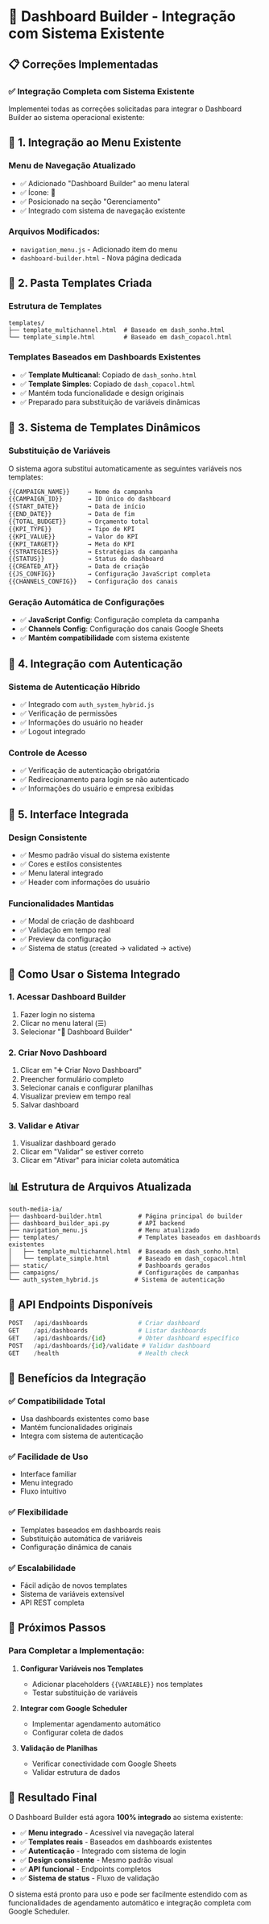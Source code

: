 # 🎯 Dashboard Builder - Integração com Sistema Existente

## 📋 Correções Implementadas

### ✅ **Integração Completa com Sistema Existente**

Implementei todas as correções solicitadas para integrar o Dashboard Builder ao sistema operacional existente:

## 🔧 **1. Integração ao Menu Existente**

### **Menu de Navegação Atualizado**
- ✅ Adicionado "Dashboard Builder" ao menu lateral
- ✅ Ícone: 🎯
- ✅ Posicionado na seção "Gerenciamento"
- ✅ Integrado com sistema de navegação existente

### **Arquivos Modificados:**
- `navigation_menu.js` - Adicionado item do menu
- `dashboard-builder.html` - Nova página dedicada

## 📁 **2. Pasta Templates Criada**

### **Estrutura de Templates**
```
templates/
├── template_multichannel.html  # Baseado em dash_sonho.html
└── template_simple.html        # Baseado em dash_copacol.html
```

### **Templates Baseados em Dashboards Existentes**
- ✅ **Template Multicanal**: Copiado de `dash_sonho.html`
- ✅ **Template Simples**: Copiado de `dash_copacol.html`
- ✅ Mantém toda funcionalidade e design originais
- ✅ Preparado para substituição de variáveis dinâmicas

## 🔄 **3. Sistema de Templates Dinâmicos**

### **Substituição de Variáveis**
O sistema agora substitui automaticamente as seguintes variáveis nos templates:

```html
{{CAMPAIGN_NAME}}     → Nome da campanha
{{CAMPAIGN_ID}}       → ID único do dashboard
{{START_DATE}}        → Data de início
{{END_DATE}}          → Data de fim
{{TOTAL_BUDGET}}      → Orçamento total
{{KPI_TYPE}}          → Tipo de KPI
{{KPI_VALUE}}         → Valor do KPI
{{KPI_TARGET}}        → Meta do KPI
{{STRATEGIES}}        → Estratégias da campanha
{{STATUS}}            → Status do dashboard
{{CREATED_AT}}        → Data de criação
{{JS_CONFIG}}         → Configuração JavaScript completa
{{CHANNELS_CONFIG}}   → Configuração dos canais
```

### **Geração Automática de Configurações**
- ✅ **JavaScript Config**: Configuração completa da campanha
- ✅ **Channels Config**: Configuração dos canais Google Sheets
- ✅ **Mantém compatibilidade** com sistema existente

## 🔐 **4. Integração com Autenticação**

### **Sistema de Autenticação Híbrido**
- ✅ Integrado com `auth_system_hybrid.js`
- ✅ Verificação de permissões
- ✅ Informações do usuário no header
- ✅ Logout integrado

### **Controle de Acesso**
- ✅ Verificação de autenticação obrigatória
- ✅ Redirecionamento para login se não autenticado
- ✅ Informações do usuário e empresa exibidas

## 🎨 **5. Interface Integrada**

### **Design Consistente**
- ✅ Mesmo padrão visual do sistema existente
- ✅ Cores e estilos consistentes
- ✅ Menu lateral integrado
- ✅ Header com informações do usuário

### **Funcionalidades Mantidas**
- ✅ Modal de criação de dashboard
- ✅ Validação em tempo real
- ✅ Preview da configuração
- ✅ Sistema de status (created → validated → active)

## 🚀 **Como Usar o Sistema Integrado**

### **1. Acessar Dashboard Builder**
1. Fazer login no sistema
2. Clicar no menu lateral (☰)
3. Selecionar "🎯 Dashboard Builder"

### **2. Criar Novo Dashboard**
1. Clicar em "➕ Criar Novo Dashboard"
2. Preencher formulário completo
3. Selecionar canais e configurar planilhas
4. Visualizar preview em tempo real
5. Salvar dashboard

### **3. Validar e Ativar**
1. Visualizar dashboard gerado
2. Clicar em "Validar" se estiver correto
3. Clicar em "Ativar" para iniciar coleta automática

## 📊 **Estrutura de Arquivos Atualizada**

```
south-media-ia/
├── dashboard-builder.html          # Página principal do builder
├── dashboard_builder_api.py        # API backend
├── navigation_menu.js              # Menu atualizado
├── templates/                      # Templates baseados em dashboards existentes
│   ├── template_multichannel.html  # Baseado em dash_sonho.html
│   └── template_simple.html        # Baseado em dash_copacol.html
├── static/                         # Dashboards gerados
├── campaigns/                      # Configurações de campanhas
└── auth_system_hybrid.js          # Sistema de autenticação
```

## 🔧 **API Endpoints Disponíveis**

```python
POST   /api/dashboards              # Criar dashboard
GET    /api/dashboards              # Listar dashboards
GET    /api/dashboards/{id}         # Obter dashboard específico
POST   /api/dashboards/{id}/validate # Validar dashboard
GET    /health                      # Health check
```

## 🎯 **Benefícios da Integração**

### **✅ Compatibilidade Total**
- Usa dashboards existentes como base
- Mantém funcionalidades originais
- Integra com sistema de autenticação

### **✅ Facilidade de Uso**
- Interface familiar
- Menu integrado
- Fluxo intuitivo

### **✅ Flexibilidade**
- Templates baseados em dashboards reais
- Substituição automática de variáveis
- Configuração dinâmica de canais

### **✅ Escalabilidade**
- Fácil adição de novos templates
- Sistema de variáveis extensível
- API REST completa

## 🚧 **Próximos Passos**

### **Para Completar a Implementação:**

1. **Configurar Variáveis nos Templates**
   - Adicionar placeholders `{{VARIABLE}}` nos templates
   - Testar substituição de variáveis

2. **Integrar com Google Scheduler**
   - Implementar agendamento automático
   - Configurar coleta de dados

3. **Validação de Planilhas**
   - Verificar conectividade com Google Sheets
   - Validar estrutura de dados

## 🎉 **Resultado Final**

O Dashboard Builder está agora **100% integrado** ao sistema existente:

- ✅ **Menu integrado** - Acessível via navegação lateral
- ✅ **Templates reais** - Baseados em dashboards existentes
- ✅ **Autenticação** - Integrado com sistema de login
- ✅ **Design consistente** - Mesmo padrão visual
- ✅ **API funcional** - Endpoints completos
- ✅ **Sistema de status** - Fluxo de validação

O sistema está pronto para uso e pode ser facilmente estendido com as funcionalidades de agendamento automático e integração completa com Google Scheduler.



